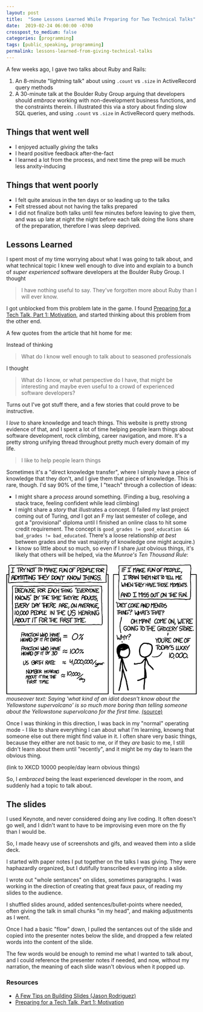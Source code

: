 ```yaml
---
layout: post
title:  "Some Lessons Learned While Preparing for Two Technical Talks"
date:  2019-02-24 06:00:00 -0700
crosspost_to_medium: false
categories: [programming]
tags: [public_speaking, programming]
permalink: lessons-learned-from-giving-technical-talks
---
```


A few weeks ago, I gave two talks about Ruby and Rails:

1. An 8-minute "lightning talk" about using `.count` vs `.size` in ActiveRecord query methods
2. A 30-minute talk at the Boulder Ruby Group arguing that developers should _embrace_ working with non-development business functions, and the constraints therein. I illustrated this via a story about finding slow SQL queries, and using `.count` vs `.size` in ActiveRecord query methods.

## Things that went well

- I enjoyed actually _giving_ the talks
- I heard positive feedback after-the-fact
- I learned a lot from the process, and next time the prep will be much less anxity-inducing

## Things that went poorly

- I felt quite anxious in the ten days or so leading up to the talks
- Felt stressed about not having the talks prepared
- I did not finalize both talks until few minutes before leaving to give them, and was up late at night the night before each talk doing the lions share of the preparation, therefore I was sleep deprived.

<!--more-->

## Lessons Learned

I spent most of my time worrying about what I was going to talk about, and what technical topic I knew well enough to dive into and explain to a bunch of _super experienced_ software developers at the Boulder Ruby Group. I thought 
> I have nothing useful to say. They've forgotten more about Ruby than I will ever know.

I got unblocked from this problem late in the game. I found [Preparing for a Tech Talk, Part 1: Motivation](https://overreacted.io/preparing-for-tech-talk-part-1-motivation/), and started thinking about this problem from the other end. 

A few quotes from the article that hit home for me:

> 

Instead of thinking 
> What do I know well enough to talk about to seasoned professionals

I thought 
> What do I know, or what perspective do I have, that might be interesting and maybe even useful to a crowd of experienced software developers?

Turns out I've got stuff there, and a few stories that could prove to be instructive. 

I _love_ to share knowledge and teach things. This website is pretty strong evidence of that, and I spent a lot of time helping people learn things about software development, rock climbing, career navigation, and more. It's a pretty strong unifying thread throughout pretty much every domain of my life. 

> I like to help people learn things

Sometimes it's a "direct knowledge transfer", where I simply have a piece of knowledge that they don't, and I give them that piece of knowledge. This is rare, though. I'd say 90% of the time, I "teach" through a collection of ideas:

- I might share a _process_ around something. (Finding a bug, resolving a stack trace, feeling confident while lead climbing)
- I might share a _story_ that illustrates a concept. (I failed my last project coming out of Turing, _and_ I got an F my last semester of college, and got a "provisional" diploma until I finished an online class to hit some credit requirement. The concept is `good_grades != good_education && bad_grades != bad_educated`. There's a loose relationship _at best_ between grades and the vast majority of knowledge one might acquire.)
- I know so little about so much, so even if I share _just_ obvious things, it's likely that others will be helped, via the _Munroe's Ten Thousand Rule_:

![XKCD: Ten Thousand](/images/xkcd_ten_thousand.png "Saying 'what kind of an idiot doesn't know about the Yellowstone supervolcano' is so much more boring than telling someone about the Yellowstone supervolcano for the first time.")
_mouseover text: Saying 'what kind of an idiot doesn't know about the Yellowstone supervolcano' is so much more boring than telling someone about the Yellowstone supervolcano for the first time._ [(source)](https://xkcd.com/1053/)

Once I was thinking in this direction, I was back in my "normal" operating mode - I like to share everything I can about what I'm learning, knowng that someone else out there might find value in it. I often share very basic things, because they either are not basic to me, or if they _are_ basic to me, I still didn't learn about them until "recently", and it might be my day to learn the obvious thing.

(link to XKCD 10000 people/day learn obvious things) 

So, I _embraced_ being the least experienced developer in the room, and suddenly had a topic to talk about.

## The slides

I used Keynote, and never considered doing any live coding. It often doesn't go well, and I didn't want to have to be improvising even more on the fly than I would be. 

So, I made heavy use of screenshots and gifs, and weaved them into a slide deck. 

I started with paper notes I put together on the talks I was giving. They were haphazardly organized, but I dutifully transcribed everything into a slide.  

I wrote out "whole sentances" on slides, sometimes paragraphs. I was working in the direction of creating that great faux paux, of reading my slides to the audience. 

I shuffled slides around, added sentences/bullet-points where needed, often giving the talk in small chunks "in my head", and making adjustments as I went. 

Once I had a basic "flow" down, I pulled the sentances out of the slide and copied into the presenter notes below the slide, and dropped a few related words into the content of the slide. 

The few words would be enough to remind me what I wanted to talk about, and I could reference the presenter notes if needed, and now, without my narration, the meaning of each slide wasn't obvious when it popped up. 

### Resources

- [A Few Tips on Building Slides (Jason Rodriguez)](https://rodriguezcommaj.com/blog/a-few-tips-on-building-slides)
- [Preparing for a Tech Talk, Part 1: Motivation](https://overreacted.io/preparing-for-tech-talk-part-1-motivation/)